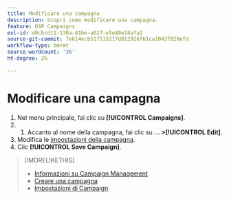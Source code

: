 ```yaml
---
title: Modificare una campagna
description: Scopri come modificare una campagna.
feature: DSP Campaigns
exl-id: d0cbcd11-138a-41be-a027-e5e49e24afa2
source-git-commit: 7e614ecb517515217d812926f61ca10437820efd
workflow-type: tm+mt
source-wordcount: '36'
ht-degree: 2%

---
```


# Modificare una campagna

1. Nel menu principale, fai clic su **[!UICONTROL Campaigns]**.
1. 
   1. Accanto al nome della campagna, fai clic su  **... >[!UICONTROL Edit]**.
1. Modifica le [impostazioni della campagna](campaign-settings.md).
1. Clic **[!UICONTROL Save Campaign]**.

>[!MORELIKETHIS]
>
>* [Informazioni su Campaign Management](campaign-about.md)
>* [Creare una campagna](campaign-create.md)
>* [Impostazioni di Campaign](campaign-settings.md)


